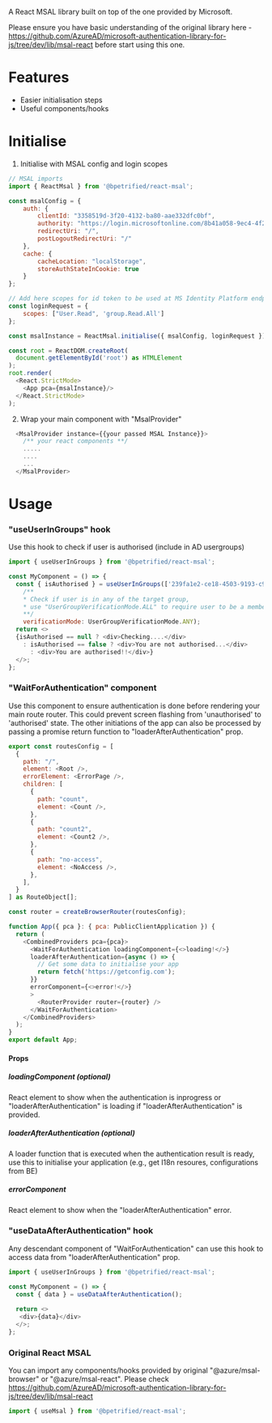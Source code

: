 A React MSAL library built on top of the one provided by Microsoft.

Please ensure you have basic understanding of the original library here - https://github.com/AzureAD/microsoft-authentication-library-for-js/tree/dev/lib/msal-react before start using this one.

# Features
  - Easier initialisation steps
  - Useful components/hooks


# Initialise
1. Initialise with MSAL config and login scopes
```js
// MSAL imports
import { ReactMsal } from '@bpetrified/react-msal';

const msalConfig = {
    auth: {
        clientId: "3358519d-3f20-4132-ba80-aae332dfc0bf",
        authority: "https://login.microsoftonline.com/8b41a058-9ec4-4f21-8450-44bf843a0b44/",
        redirectUri: "/",
        postLogoutRedirectUri: "/"
    },
    cache: {
        cacheLocation: "localStorage",
        storeAuthStateInCookie: true
    }
};

// Add here scopes for id token to be used at MS Identity Platform endpoints.
const loginRequest = {
    scopes: ["User.Read", 'group.Read.All']
};

const msalInstance = ReactMsal.initialise({ msalConfig, loginRequest });

const root = ReactDOM.createRoot(
  document.getElementById('root') as HTMLElement
);
root.render(
  <React.StrictMode>
    <App pca={msalInstance}/>
  </React.StrictMode>
);

```
2. Wrap your main component with "MsalProvider"
```js
  <MsalProvider instance={{your passed MSAL Instance}}>
    /** your react components **/
    .....
    ....
    ...
  </MsalProvider>
```

# Usage
### "useUserInGroups" hook
Use this hook to check if user is authorised (include in AD usergroups)
```js
import { useUserInGroups } from '@bpetrified/react-msal';

const MyComponent = () => {
  const { isAuthorised } = useUserInGroups(['239fa1e2-ce18-4503-9193-c9d2ed4f2871'], 
    /**
    * Check if user is in any of the target group, 
    * use "UserGroupVerificationMode.ALL" to require user to be a member of all target groups
    **/
    verificationMode: UserGroupVerificationMode.ANY);
  return <>
  {isAuthorised == null ? <div>Checking....</div> 
    : isAuthorised == false ? <div>You are not authorised...</div>
      : <div>You are authorised!!</div>}
  </>;
};
```

### "WaitForAuthentication" component
Use this component to ensure authentication is done before rendering your main route router. This could prevent screen flashing from 'unauthorised' to 'authorised' state. The other initiations of the app can also be processed by passing a promise return function to "loaderAfterAuthentication" prop. 
```js
export const routesConfig = [
  {
    path: "/",
    element: <Root />,
    errorElement: <ErrorPage />,
    children: [
      {
        path: "count",
        element: <Count />,
      },
      {
        path: "count2",
        element: <Count2 />,
      },
      {
        path: "no-access",
        element: <NoAccess />,
      },
    ],
  }
] as RouteObject[];

const router = createBrowserRouter(routesConfig);

function App({ pca }: { pca: PublicClientApplication }) {
  return (
    <CombinedProviders pca={pca}>
      <WaitForAuthentication loadingComponent={<>loading!</>} 
      loaderAfterAuthentication={async () => {
        // Get some data to initialise your app
        return fetch('https://getconfig.com');
      }}
      errorComponent={<>error!</>}
      >
        <RouterProvider router={router} />
      </WaitForAuthentication>
    </CombinedProviders>
  );
}
export default App;
```
  #### Props
  ##### loadingComponent (optional)   
  React element to show when the authentication is inprogress or "loaderAfterAuthentication" is loading if "loaderAfterAuthentication" is provided. 
  ##### loaderAfterAuthentication (optional)
  A loader function that is executed when the authentication result is ready, use this to initialise your application (e.g., get I18n resoures, configurations from BE)
  ##### errorComponent
  React element to show when the "loaderAfterAuthentication" error.
  
### "useDataAfterAuthentication" hook
Any descendant component of "WaitForAuthentication" can use this hook to access data from "loaderAfterAuthentication" prop. 

```js
import { useUserInGroups } from '@bpetrified/react-msal';

const MyComponent = () => {
  const { data } = useDataAfterAuthentication();
  
  return <>
   <div>{data}</div>
  </>;
};
```

### Original React MSAL 
You can import any components/hooks provided by original "@azure/msal-browser" or "@azure/msal-react". Please check https://github.com/AzureAD/microsoft-authentication-library-for-js/tree/dev/lib/msal-react
```js
import { useMsal } from '@bpetrified/react-msal';
```

